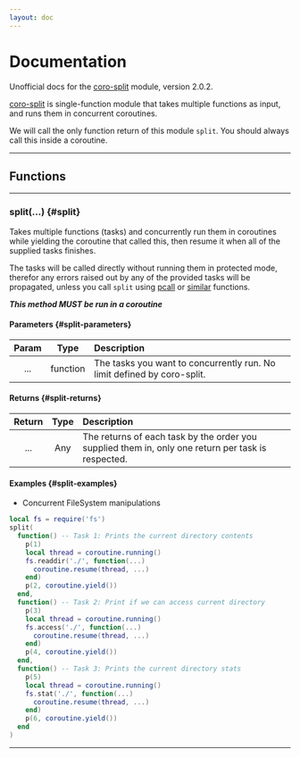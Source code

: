 ```yaml
---
layout: doc
---
```


# Documentation

Unofficial docs for the [coro-split](https://github.com/luvit/lit/blob/master/deps/coro-split.lua) module, version 2.0.2.

[coro-split](https://github.com/luvit/lit/blob/master/deps/coro-split.lua) is single-function module that takes multiple functions as input, and runs them in concurrent coroutines.

We will call the only function return of this module `split`. You should always call this inside a coroutine.

----

## Functions

----

### split(...) {#split}

Takes multiple functions (tasks) and concurrently run them in coroutines while yielding the coroutine that called this, then resume it when all of the supplied tasks finishes.

The tasks will be called directly without running them in protected mode, therefor any errors raised out by any of the provided tasks will be propagated, unless you call `split` using [pcall](https://www.lua.org/manual/5.4/manual.html#pdf-pcall) or [similar](https://www.lua.org/manual/5.4/manual.html#pdf-xpcall) functions.

***This method MUST be run in a coroutine***

#### Parameters {#split-parameters}

| Param | Type   | Description |
|:-----:|:------:|:------------|
| ...   | function | The tasks you want to concurrently run. No limit defined by coro-split. |

#### Returns {#split-returns}

| Return | Type   | Description |
|:------:|:------:|:------------|
| ...    | Any    | The returns of each task by the order you supplied them in, only one return per task is respected. |

#### Examples {#split-examples}

- Concurrent FileSystem manipulations

```lua
local fs = require('fs')
split(
  function() -- Task 1: Prints the current directory contents
    p(1)
    local thread = coroutine.running()
    fs.readdir('./', function(...)
      coroutine.resume(thread, ...)
    end)
    p(2, coroutine.yield())
  end,
  function() -- Task 2: Print if we can access current directory
    p(3)
    local thread = coroutine.running()
    fs.access('./', function(...)
      coroutine.resume(thread, ...)
    end)
    p(4, coroutine.yield())
  end,
  function() -- Task 3: Prints the current directory stats
    p(5)
    local thread = coroutine.running()
    fs.stat('./', function(...)
      coroutine.resume(thread, ...)
    end)
    p(6, coroutine.yield())
  end
)
```

----
